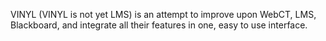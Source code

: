 VINYL (VINYL is not yet LMS) is an attempt to improve upon WebCT, LMS, Blackboard, and integrate all their features in one, easy to use interface.